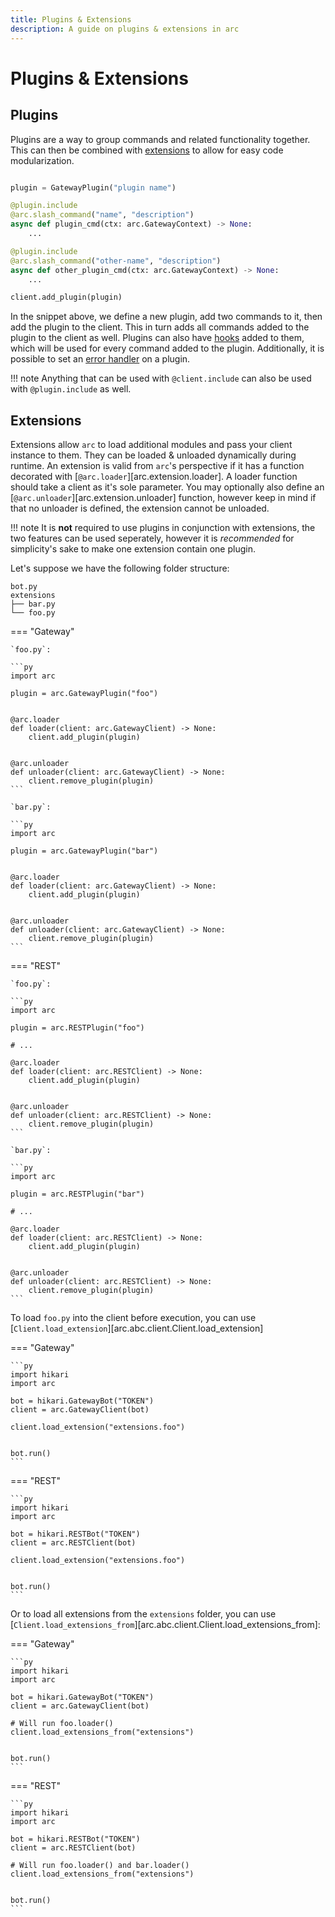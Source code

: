 ```yaml
---
title: Plugins & Extensions
description: A guide on plugins & extensions in arc
---
```


# Plugins & Extensions

## Plugins

Plugins are a way to group commands and related functionality together. This can then be combined with [extensions](#extensions) to allow for easy code modularization.

```py

plugin = GatewayPlugin("plugin name")

@plugin.include
@arc.slash_command("name", "description")
async def plugin_cmd(ctx: arc.GatewayContext) -> None:
    ...

@plugin.include
@arc.slash_command("other-name", "description")
async def other_plugin_cmd(ctx: arc.GatewayContext) -> None:
    ...

client.add_plugin(plugin)
```

In the snippet above, we define a new plugin, add two commands to it, then add the plugin to the client. This in turn adds all commands added to the plugin to the client as well. Plugins can also have [hooks](./hooks.md) added to them, which will be used for every command added to the plugin. Additionally, it is possible to set an [error handler](./error_handling.md) on a plugin.

!!! note
    Anything that can be used with `@client.include` can also be used with `@plugin.include` as well.

## Extensions

Extensions allow `arc` to load additional modules and pass your client instance to them. They can be loaded & unloaded dynamically during runtime. An extension is valid from `arc`'s perspective if it has a function decorated with [`@arc.loader`][arc.extension.loader]. A loader function should take a client as it's sole parameter. You may optionally also define an [`@arc.unloader`][arc.extension.unloader] function, however keep in mind if that no unloader is defined, the extension cannot be unloaded.

!!! note
    It is **not** required to use plugins in conjunction with extensions, the two features can be used seperately, however it is *recommended* for simplicity's sake to make one extension contain one plugin.

Let's suppose we have the following folder structure:

```
bot.py
extensions
├── bar.py
└── foo.py
```

=== "Gateway"

    `foo.py`:

    ```py
    import arc

    plugin = arc.GatewayPlugin("foo")


    @arc.loader
    def loader(client: arc.GatewayClient) -> None:
        client.add_plugin(plugin)


    @arc.unloader
    def unloader(client: arc.GatewayClient) -> None:
        client.remove_plugin(plugin)
    ```

    `bar.py`:

    ```py
    import arc

    plugin = arc.GatewayPlugin("bar")


    @arc.loader
    def loader(client: arc.GatewayClient) -> None:
        client.add_plugin(plugin)


    @arc.unloader
    def unloader(client: arc.GatewayClient) -> None:
        client.remove_plugin(plugin)
    ```

=== "REST"

    `foo.py`:

    ```py
    import arc

    plugin = arc.RESTPlugin("foo")

    # ...

    @arc.loader
    def loader(client: arc.RESTClient) -> None:
        client.add_plugin(plugin)


    @arc.unloader
    def unloader(client: arc.RESTClient) -> None:
        client.remove_plugin(plugin)
    ```

    `bar.py`:

    ```py
    import arc

    plugin = arc.RESTPlugin("bar")

    # ...

    @arc.loader
    def loader(client: arc.RESTClient) -> None:
        client.add_plugin(plugin)


    @arc.unloader
    def unloader(client: arc.RESTClient) -> None:
        client.remove_plugin(plugin)
    ```

To load `foo.py` into the client before execution, you can use [`Client.load_extension`][arc.abc.client.Client.load_extension]

=== "Gateway"

    ```py
    import hikari
    import arc

    bot = hikari.GatewayBot("TOKEN")
    client = arc.GatewayClient(bot)

    client.load_extension("extensions.foo")


    bot.run()
    ```

=== "REST"

    ```py
    import hikari
    import arc

    bot = hikari.RESTBot("TOKEN")
    client = arc.RESTClient(bot)

    client.load_extension("extensions.foo")


    bot.run()
    ```

Or to load all extensions from the `extensions` folder, you can use [`Client.load_extensions_from`][arc.abc.client.Client.load_extensions_from]:

=== "Gateway"

    ```py
    import hikari
    import arc

    bot = hikari.GatewayBot("TOKEN")
    client = arc.GatewayClient(bot)

    # Will run foo.loader()
    client.load_extensions_from("extensions")


    bot.run()
    ```

=== "REST"

    ```py
    import hikari
    import arc

    bot = hikari.RESTBot("TOKEN")
    client = arc.RESTClient(bot)

    # Will run foo.loader() and bar.loader()
    client.load_extensions_from("extensions")


    bot.run()
    ```
